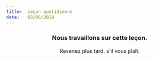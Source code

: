 ```yaml
---
title:  Leçon quotidienne
date:   03/06/2019
---
```


### <center>Nous travaillons sur cette leçon.</center>
<center>Revenez plus tard, s'il vous plaît.</center>